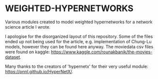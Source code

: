 # WEIGHTED-HYPERNETWORKS
Various modules created to model weighted hypernetworks for a network science article I wrote.

I apologise for the disorganized layout of this repository. Some of the files ended up not being used for the article, e.g. implementation of Chung-Lu models, however they can be found here anyway. The moviedata csv files were found on kaggle: https://www.kaggle.com/rounakbanik/the-movies-dataset.  

Many thanks to the creators of 'hypernetx' for their very useful module: https://pnnl.github.io/HyperNetX/.

